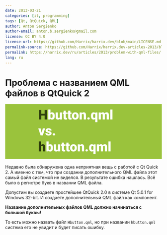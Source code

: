 ```yaml
---
date: 2013-03-21
categories: [it, programming]
tags: [Qt, QtQuick, QML]
author: Anton Sergienko
author-email: anton.b.sergienko@gmail.com
license: CC BY 4.0
license-url: https://github.com/Harrix/harrix.dev/blob/main/LICENSE.md
permalink-source: https://github.com/Harrix/harrix.dev-articles-2013/blob/main/problem-with-qml-files/problem-with-qml-files.md
permalink: https://harrix.dev/ru/articles/2013/problem-with-qml-files/
lang: ru
---
```


# Проблема с названием QML файлов в QtQuick 2

![Featured image](featured-image.svg)

Недавно была обнаружена одна неприятная вещь с работой с Qt Quick 2. А именно с тем, что при создании дополнительного QML файла этот самый файл системой не виделся. В результате ошибка нашлась. Всё было в регистре букв в названии QML файла.

Допустим вы создаете простейшее QtQuick 2.0 в системе Qt 5.0.1 for Windows 32-bit. И создаете дополнительный QML файл как компонент.

**Название дополнительных файлов QML должно начинаться с большой буквы!**

То есть можно назвать файл `Hbutton.qml`, но при названии `hbutton.qml` система его не увидит и будет писать ошибку.
